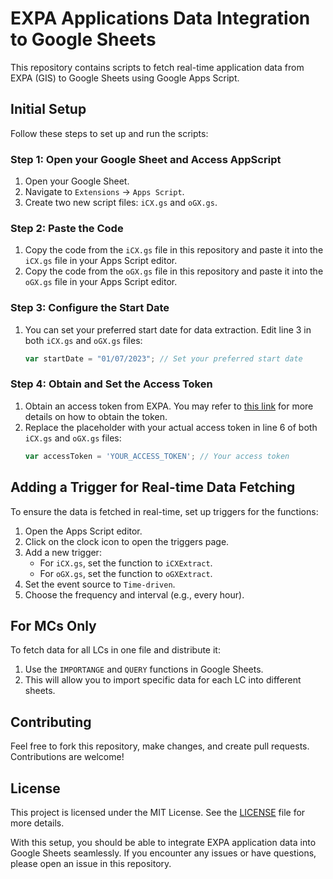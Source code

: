 # EXPA Applications Data Integration to Google Sheets

This repository contains scripts to fetch real-time application data from EXPA (GIS) to Google Sheets using Google Apps Script.

## Initial Setup

Follow these steps to set up and run the scripts:

### Step 1: Open your Google Sheet and Access AppScript

1. Open your Google Sheet.
2. Navigate to `Extensions` -> `Apps Script`.
3. Create two new script files: `iCX.gs` and `oGX.gs`.

### Step 2: Paste the Code

1. Copy the code from the `iCX.gs` file in this repository and paste it into the `iCX.gs` file in your Apps Script editor.
2. Copy the code from the `oGX.gs` file in this repository and paste it into the `oGX.gs` file in your Apps Script editor.

### Step 3: Configure the Start Date

1. You can set your preferred start date for data extraction. Edit line 3 in both `iCX.gs` and `oGX.gs` files:
    ```javascript
    var startDate = "01/07/2023"; // Set your preferred start date
    ```

### Step 4: Obtain and Set the Access Token

1. Obtain an access token from EXPA. You may refer to [this link](https://google.com) for more details on how to obtain the token.
2. Replace the placeholder with your actual access token in line 6 of both `iCX.gs` and `oGX.gs` files:
    ```javascript
    var accessToken = 'YOUR_ACCESS_TOKEN'; // Your access token
    ```

## Adding a Trigger for Real-time Data Fetching

To ensure the data is fetched in real-time, set up triggers for the functions:

1. Open the Apps Script editor.
2. Click on the clock icon to open the triggers page.
3. Add a new trigger:
    - For `iCX.gs`, set the function to `iCXExtract`.
    - For `oGX.gs`, set the function to `oGXExtract`.
4. Set the event source to `Time-driven`.
5. Choose the frequency and interval (e.g., every hour).

## For MCs Only

To fetch data for all LCs in one file and distribute it:

1. Use the `IMPORTANGE` and `QUERY` functions in Google Sheets.
2. This will allow you to import specific data for each LC into different sheets.

## Contributing

Feel free to fork this repository, make changes, and create pull requests. Contributions are welcome!

## License

This project is licensed under the MIT License. See the [LICENSE](LICENSE) file for more details.

With this setup, you should be able to integrate EXPA application data into Google Sheets seamlessly. If you encounter any issues or have questions, please open an issue in this repository.